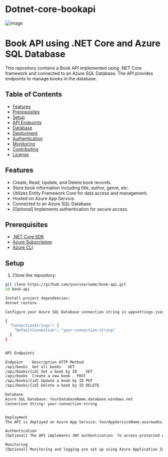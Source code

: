 # Dotnet-core-bookapi
![image](https://github.com/Devansh968/Dotnet-core-bookapi/assets/90167731/05fe2f56-2188-4eb4-92fc-839029ec5c63)
# Book API using .NET Core and Azure SQL Database

This repository contains a Book API implemented using .NET Core framework and connected to an Azure SQL Database. The API provides endpoints to manage books in the database.

## Table of Contents

- [Features](#features)
- [Prerequisites](#prerequisites)
- [Setup](#setup)
- [API Endpoints](#api-endpoints)
- [Database](#database)
- [Deployment](#deployment)
- [Authentication](#authentication)
- [Monitoring](#monitoring)
- [Contributing](#contributing)
- [License](#license)

## Features

- Create, Read, Update, and Delete book records.
- Store book information including title, author, genre, etc.
- Utilizes Entity Framework Core for data access and management.
- Hosted on Azure App Service.
- Connected to an Azure SQL Database.
- [Optional] Implements authentication for secure access.

## Prerequisites

- [.NET Core SDK](https://dotnet.microsoft.com/download)
- [Azure Subscription](https://azure.com/free)
- [Azure CLI](https://docs.microsoft.com/en-us/cli/azure/install-azure-cli)

## Setup

1. Clone the repository:

```sh
git clone https://github.com/yourusername/book-api.git
cd book-api

Install project dependencies:
dotnet restore

Configure your Azure SQL Database connection string in appsettings.json:

{
  "ConnectionStrings": {
    "DefaultConnection": "your-connection-string"
  }
}


API Endpoints

Endpoint	Description	HTTP Method
/api/books	Get all books	GET
/api/books/{id}	Get a book by ID	GET
/api/books	Create a new book	POST
/api/books/{id}	Update a book by ID	PUT
/api/books/{id}	Delete a book by ID	DELETE

Database
Azure SQL Database: YourDatabaseName.database.windows.net
Connection String: your-connection-string


Deployment
The API is deployed on Azure App Service: YourAppServiceName.azurewebsites.net

Authentication
[Optional] The API implements JWT authentication. To access protected endpoints, include an Authorization header with a valid JWT token.

Monitoring
[Optional] Monitoring and logging are set up using Azure Application Insights.

